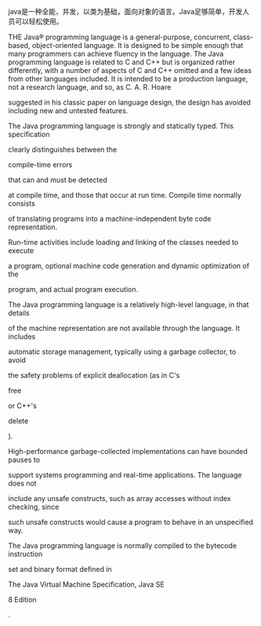 java是一种全能，并发，以类为基础，面向对象的语言。Java足够简单，开发人员可以轻松使用。



THE Java® programming language is a general-purpose, concurrent, class-based, object-oriented language. It is designed to be simple enough that many programmers can achieve fluency in the language. The Java programming language is related to C and C++ but is organized rather differently, with a number of aspects of C and C++ omitted and a few ideas from other languages included. It is intended to be a production language, not a research language, and so, as C. A. R. Hoare 

suggested in his classic paper on language design, the design has avoided including new and untested features.

The Java programming language is strongly and statically typed. This specification

clearly distinguishes between the

compile-time errors

 that can and must be detected

at compile time, and those that occur at run time. Compile time normally consists

of translating programs into a machine-independent byte code representation.

Run-time activities include loading and linking of the classes needed to execute

a program, optional machine code generation and dynamic optimization of the

program, and actual program execution.

The Java programming language is a relatively high-level language, in that details

of the machine representation are not available through the language. It includes

automatic storage management, typically using a garbage collector, to avoid

the safety problems of explicit deallocation \(as in C's

free

 or C++'s

delete

\).

High-performance garbage-collected implementations can have bounded pauses to

support systems programming and real-time applications. The language does not

include any unsafe constructs, such as array accesses without index checking, since

such unsafe constructs would cause a program to behave in an unspecified way.

The Java programming language is normally compiled to the bytecode instruction

set and binary format defined in

The Java Virtual Machine Specification, Java SE

8 Edition

.

